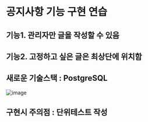 # 공지사항 기능 구현 연습

## 기능1. 관리자만 글을 작성할 수 있음
## 기능2. 고정하고 싶은 글은 최상단에 위치함

## 새로운 기술스택 : PostgreSQL
![image](https://github.com/koratoo/notice/assets/96603612/f205bf9f-3623-4319-86a9-9d7b30fabe8b)

## 구현시 주의점 : 단위테스트 작성
